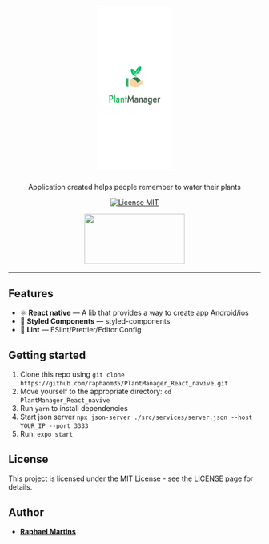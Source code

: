 <h1 align="center">
  <img src="https://github.com/raphaom35/PlantManager_React_navive/blob/main/assets/splash.png" width=150 alt="Moveit">
<br>
</h1>

<p align="center">
Application created helps people remember to water their plants
</p>

<p align="center">
  <a href="https://opensource.org/licenses/MIT">
    <img src="https://img.shields.io/badge/License-MIT-blue.svg" alt="License MIT">
  </a>
</p>

<div align="center">
<img src="/plant.gif" width="200" height=100 />

</div>

<hr />

## Features

- ⚛️ **React native** — A lib that provides a way to create app Android/ios
- 💅 **Styled Components** — styled-components
- 💖 **Lint** — ESlint/Prettier/Editor Config

## Getting started

1. Clone this repo using `git clone https://github.com/raphaom35/PlantManager_React_navive.git`
2. Move yourself to the appropriate directory: `cd PlantManager_React_navive`<br />
3. Run `yarn` to install dependencies<br />
4. Start json server `npx json-server ./src/services/server.json --host YOUR_IP --port 3333`
5. Run: `expo start`

## License

This project is licensed under the MIT License - see the [LICENSE](https://opensource.org/licenses/MIT) page for details.

## Author

- [**Raphael Martins**](https://www.linkedin.com/in/raphaelmartinsdev)
